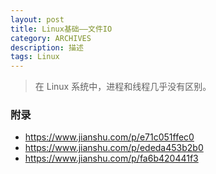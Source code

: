 ```yaml
---
layout: post
title: Linux基础——文件IO
category: ARCHIVES
description: 描述
tags: Linux
---
```


> 在 Linux 系统中，进程和线程几乎没有区别。

### 附录
* https://www.jianshu.com/p/e71c051ffec0
* https://www.jianshu.com/p/ededa453b2b0
* https://www.jianshu.com/p/fa6b420441f3

